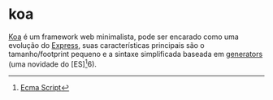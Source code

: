 # koa

[Koa][1] é um framework web minimalista, pode ser encarado como uma evolução
do [Express][2], suas características principais são o tamanho/footprint
pequeno e a sintaxe simplificada baseada em [generators][3] (uma novidade do
[ES][^es]6).

[^es]: [Ecma Script][4]

[1]: http://koajs.com/
[2]: http://expressjs.com/
[3]: https://developer.mozilla.org/en-US/docs/Web/JavaScript/Reference/Statements/function*
[4]: http://en.wikipedia.org/wiki/ECMAScript
